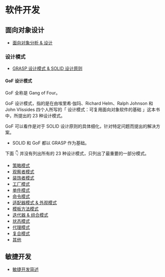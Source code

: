 # 软件开发

## 面向对象设计

- [面向对象分析 & 设计](./面向对象分析&设计.md)

### 设计模式

- [GRASP 设计模式 & SOLID 设计原则](./GRASP&SOLID.md)

#### GoF 设计模式

GoF 全称是 Gang of Four。

GoF 设计模式，指的是在由埃里希·伽玛、Richard Helm、Ralph Johnson 和 John Vlissides 四个人所写的「 设计模式：可复用面向对象软件的基础 」这本书中，所提出的 23 种设计模式。

GoF 可以看作是对于 SOLID 设计原则的具体细化，针对特定问题而提出的解决方案。

- SOLID 和 GoF 都以 GRASP 作为基础。

下面 👇 并没有列出所有的 23 种设计模式，只列出了最重要的一部分模式。

- [策略模式](./GoF设计模式/策略模式.md)
- [观察者模式](./GoF设计模式/观察者模式.md)
- [装饰者模式](./GoF设计模式/装饰者模式.md)
- [工厂模式](./GoF设计模式/工厂模式.md)
- [单件模式](./GoF设计模式/单件模式.md)
- [命令模式](./GoF设计模式/命令模式.md)
- [适配器模式 & 外观模式](.GoFa设计模式/适配器&外观模式.md)
- [模板方法模式](./GoF设计模式/模板方法模式.md)
- [迭代器 & 组合模式](./GoF设计模式/迭代器&组合模式.md)
- [状态模式](./GoF设计模式/状态模式.md)
- [代理模式](./GoF设计模式/代理模式.md)
- [复合模式](./GoF设计模式/复合模式.md)
- [其他](./GoF设计模式/其他.md)

## 敏捷开发

- [敏捷开发简述](./敏捷开发简述.md)

